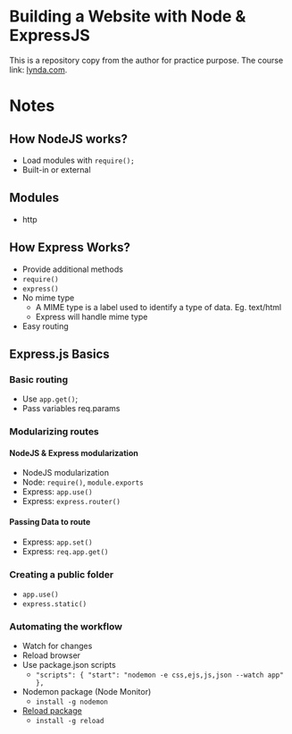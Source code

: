 # Building a Website with Node & ExpressJS
This is a repository copy from the author for practice purpose. The course link: [lynda.com](http://lynda.com).

# Notes
## How NodeJS works?
- Load modules with `require();`
- Built-in or external

## Modules
- http

## How Express Works?
- Provide additional methods
- `require()`
- `express()`
- No mime type
  - A MIME type is a label used to identify a type of data. Eg. text/html
  - Express will handle mime type
- Easy routing

## Express.js Basics
### Basic routing
- Use `app.get()`;
- Pass variables req.params

### Modularizing routes
#### NodeJS & Express modularization
- NodeJS modularization
- Node: `require()`, `module.exports`
- Express: `app.use()`
- Express: `express.router()`
#### Passing Data to route
- Express: `app.set()`
- Express: `req.app.get()`

### Creating a public folder
- `app.use()`
- `express.static()`

### Automating the workflow
- Watch for changes
- Reload browser
- Use package.json scripts
  - `"scripts": {
      "start": "nodemon -e css,ejs,js,json --watch app"
    },`
- Nodemon package (Node Monitor)
  - `install -g nodemon`
- [Reload package](https://github.com/alallier/reload/tree/master#api-for-express)
  - `install -g reload`
